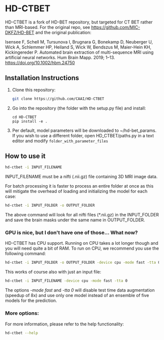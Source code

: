 # HD-CTBET

HD-CTBET is a fork of HD-BET repository, but targeted for CT BET rather than MRI-based. For the original repo, see https://github.com/MIC-DKFZ/HD-BET and the original publication:

Isensee F, Schell M, Tursunova I, Brugnara G, Bonekamp D, Neuberger U, Wick A, Schlemmer HP, Heiland S, Wick W,
Bendszus M, Maier-Hein KH, Kickingereder P. Automated brain extraction of multi-sequence MRI using artificial neural
networks. Hum Brain Mapp. 2019; 1–13. https://doi.org/10.1002/hbm.24750


## Installation Instructions

1) Clone this repository:
    ```bash
    git clone https://github.com/CAAI/HD-CTBET
    ```
2) Go into the repository (the folder with the setup.py file) and install:
    ```
    cd HD-CTBET
    pip install -e .
    ```
3) Per default, model parameters will be downloaded to ~/hd-bet_params. If you wish to use a different folder, open
HD_CTBET/paths.py in a text editor and modify ```folder_with_parameter_files```


## How to use it

```bash
hd-ctbet -i INPUT_FILENAME
```

INPUT_FILENAME must be a nifti (.nii.gz) file containing 3D MRI image data.

For batch processing it is faster to process an entire folder at once as this will mitigate the overhead of loading
and initializing the model for each case:

```bash
hd-ctbet -i INPUT_FOLDER -o OUTPUT_FOLDER
```

The above command will look for all nifti files (*.nii.gz) in the INPUT_FOLDER and save the brain masks under the same name
in OUTPUT_FOLDER.

### GPU is nice, but I don't have one of those... What now?

HD-CTBET has CPU support. Running on CPU takes a lot longer though and you will need quite a bit of RAM. To run on CPU,
we recommend you use the following command:

```bash
hd-ctbet -i INPUT_FOLDER -o OUTPUT_FOLDER -device cpu -mode fast -tta 0
```
This works of course also with just an input file:

```bash
hd-ctbet -i INPUT_FILENAME -device cpu -mode fast -tta 0
```

The options *-mode fast* and *-tta 0* will disable test time data augmentation (speedup of 8x) and use only one model instead of an ensemble of five models
for the prediction.

### More options:
For more information, please refer to the help functionality:

```bash
hd-ctbet --help
```
